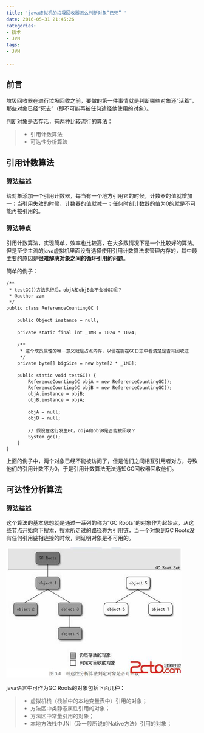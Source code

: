 ```yaml
---
title: 'java虚拟机的垃圾回收器怎么判断对象“已死” '
date: 2016-05-31 21:45:26
categories:
- 技术
- JVM
tags:
- JVM

---
```


## 前言

垃圾回收器在进行垃圾回收之前，要做的第一件事情就是判断哪些对象还“活着”，那些对象已经“死去”（即不可能再被任何途经他使用的对象）。

判断对象是否存活，有两种比较流行的算法：

> * 引用计数算法
> * 可达性分析算法

## 引用计数算法

### 算法描述

给对象添加一个引用计数器，每当有一个地方引用它的时候，计数器的值就增加一；当引用失效的时候，计数器的值就减一；任何时刻计数器的值为0的就是不可能再被引用的。

### 算法特点

引用计数算法，实现简单，效率也比较高，在大多数情况下是一个比较好的算法。但是至少主流的java虚拟机里面没有选择使用引用计数算法来管理内存的，其中最主要的原因是**很难解决对象之间的循环引用的问题**。

简单的例子：
```
/**
 * testGC()方法执行后，objA和objB会不会被GC呢？ 
 * @author zzm
 */
public class ReferenceCountingGC {

	public Object instance = null;

	private static final int _1MB = 1024 * 1024;

	/**
	 * 这个成员属性的唯一意义就是占点内存，以便在能在GC日志中看清楚是否有回收过
	 */
	private byte[] bigSize = new byte[2 * _1MB];

	public static void testGC() {
		ReferenceCountingGC objA = new ReferenceCountingGC();
		ReferenceCountingGC objB = new ReferenceCountingGC();
		objA.instance = objB;
		objB.instance = objA;

		objA = null;
		objB = null;

		// 假设在这行发生GC，objA和objB是否能被回收？
		System.gc();
	}
}
```
上面的例子中，两个对象已经不能被访问了，但是他们之间相互引用者对方，导致他们的引用计数不为0，于是引用计数算法无法通知GC回收器回收他们。

## 可达性分析算法

### 算法描述

这个算法的基本思想就是通过一系列的称为“GC Roots”的对象作为起始点，从这些节点开始向下搜索，搜索所走过的路径称为引用链，当一个对象到GC Roots没有任何引用链相连接的时候，则证明对象是不可用的。

![可达性分析算法](ja-va虚拟机的垃圾回收器怎么判断对象“已死”/kedasuanfa.jpg)

java语言中可作为GC Roots的对象包括下面几种：
> * 虚拟机栈（栈帧中的本地变量表中）引用的对象；
> * 方法区中类静态属性引用的对象；
> * 方法区中常量引用的对象；
> * 本地方法栈中JNI（及一般所说的Native方法）引用的对象；